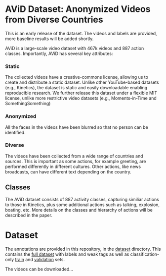 # AViD Dataset: Anonymized Videos from Diverse Countries

This is an early release of the dataset. The videos and labels are provided, more baseline results will be added shortly.

AViD is a large-scale video dataset with 467k videos and 887 action classes. Importantly, AViD has several key attributes:

### Static
The collected videos have a creative-commons license, allowing us to create and distribute a static dataset. Unlike other YouTube-based datasets (e.g., Kinetics), the dataset is static and easily downloadable enabling reproducible research. We further release this dataset under a flexible MIT license, unlike more restrictive video datasets (e.g., Moments-in-Time and SomethingSomething)

### Anonymized 
All the faces in the videos have been blurred so that no person can be identified.

### Diverse
The videos have been collected from a wide range of countries and sources. This is important as some actions, for example greeting, are performed differently in different cultures. Other actions, like news broadcasts, can have different text depending on the country. 

## Classes
The AViD dataset consists of 887 activity classes, capturing similiar actions to those in Kinetics, plus some additional actions such as talking, explosion, boating, etc. More details on the classes and hierarchy of actions will be described in the paper.


# Dataset
The annotations are provided in this repository, in the [dataset](https://github.com/piergiaj/AViD/tree/master/dataset) directory. This contains the [full dataset](https://github.com/piergiaj/AViD/blob/master/dataset/avid_full.json) with labels and weak tags as well as classification-only [train](https://github.com/piergiaj/AViD/blob/master/dataset/avid_train.json) and [validation](https://github.com/piergiaj/AViD/blob/master/dataset/avid_val.json) sets.

The videos can be downloaded...
